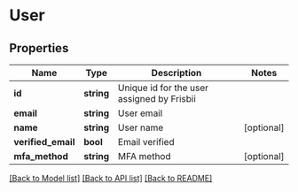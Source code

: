 # User

## Properties
Name | Type | Description | Notes
------------ | ------------- | ------------- | -------------
**id** | **string** | Unique id for the user assigned by Frisbii | 
**email** | **string** | User email | 
**name** | **string** | User name | [optional] 
**verified_email** | **bool** | Email verified | 
**mfa_method** | **string** | MFA method | [optional] 

[[Back to Model list]](../../README.md#documentation-for-models) [[Back to API list]](../../README.md#documentation-for-api-endpoints) [[Back to README]](../../README.md)

